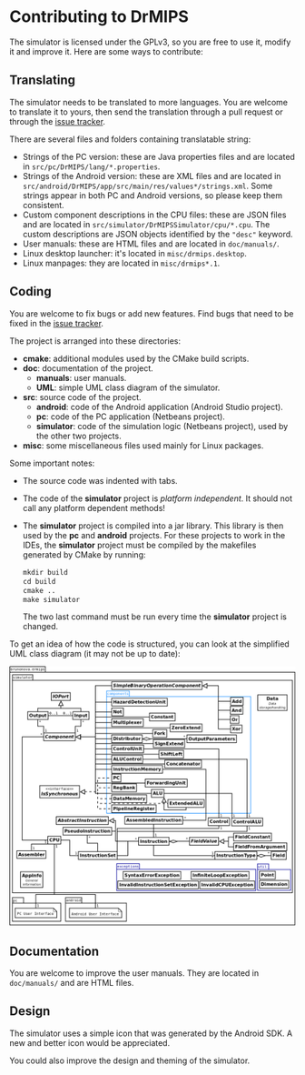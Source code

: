 Contributing to DrMIPS
======================

The simulator is licensed under the GPLv3, so you are free to use it, modify it
and improve it.
Here are some ways to contribute:


## Translating

The simulator needs to be translated to more languages. You are welcome to
translate it to yours, then send the translation through a pull request or
through the [issue tracker][issues].

There are several files and folders containing translatable string:

*   Strings of the PC version: these are Java properties files and are located
    in `src/pc/DrMIPS/lang/*.properties`.
*   Strings of the Android version: these are XML files and are located in
    `src/android/DrMIPS/app/src/main/res/values*/strings.xml`.
    Some strings appear in both PC and Android versions, so please keep them
    consistent.
*   Custom component descriptions in the CPU files: these are JSON files and are
    located in `src/simulator/DrMIPSSimulator/cpu/*.cpu`.
    The custom descriptions are JSON objects identified by the `"desc"` keyword.
*   User manuals: these are HTML files and are located in `doc/manuals/`.
*   Linux desktop launcher: it's located in `misc/drmips.desktop`.
*   Linux manpages: they are located in `misc/drmips*.1`.


## Coding

You are welcome to fix bugs or add new features.
Find bugs that need to be fixed in the [issue tracker][issues].

The project is arranged into these directories:

*   **cmake**: additional modules used by the CMake build scripts.
*   **doc**: documentation of the project.
    -   **manuals**: user manuals.
    -   **UML**: simple UML class diagram of the simulator.
*   **src**: source code of the project.
    -   **android**: code of the Android application (Android Studio project).
    -   **pc**: code of the PC application (Netbeans project).
    -   **simulator**: code of the simulation logic (Netbeans project), used by
        the other two projects.
*   **misc**: some miscellaneous files used mainly for Linux packages.

Some important notes:

*   The source code was indented with tabs.
*   The code of the **simulator** project is *platform independent*.
    It should not call any platform dependent methods!
*   The **simulator** project is compiled into a jar library.
    This library is then used by the **pc** and **android** projects.
    For these projects to work in the IDEs, the **simulator** project must be
    compiled by the makefiles generated by CMake by running:

        mkdir build
        cd build
        cmake ..
        make simulator

    The two last command must be run every time the **simulator** project is
    changed.

To get an idea of how the code is structured, you can look at the simplified 
UML class diagram (it may not be up to date):

![UML diagram][uml]


## Documentation

You are welcome to improve the user manuals. They are located in `doc/manuals/`
and are HTML files.


## Design

The simulator uses a simple icon that was generated by the Android SDK. A new
and better icon would be appreciated.

You could also improve the design and theming of the simulator.



[issues]: https://github.com/brunonova/drmips/issues
[uml]: doc/UML/UML.png
